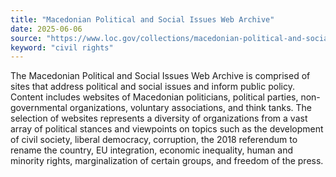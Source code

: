 ```yaml
---
title: "Macedonian Political and Social Issues Web Archive"
date: 2025-06-06
source: "https://www.loc.gov/collections/macedonian-political-and-social-issues-web-archive/about-this-collection/"
keyword: "civil rights"
---
```


The Macedonian Political and Social Issues Web Archive is comprised of sites that address political and social issues and inform public policy. Content includes websites of Macedonian politicians, political parties, non-governmental organizations, voluntary associations, and think tanks. The selection of websites represents a diversity of organizations from a vast array of political stances and viewpoints on topics such as the development of civil society, liberal democracy, corruption, the 2018 referendum to rename the country, EU integration, economic inequality, human and minority rights, marginalization of certain groups, and freedom of the press.

